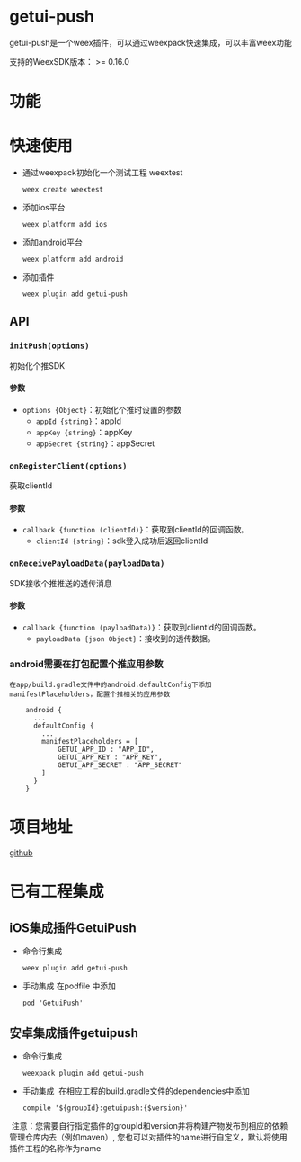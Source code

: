 # getui-push
getui-push是一个weex插件，可以通过weexpack快速集成，可以丰富weex功能

支持的WeexSDK版本： >= 0.16.0

# 功能

# 快速使用
- 通过weexpack初始化一个测试工程 weextest
   ```
   weex create weextest
   ```
- 添加ios平台
  ```
  weex platform add ios
  ```
- 添加android平台
  ```
  weex platform add android
  ```
- 添加插件
  ```
  weex plugin add getui-push
  ```
  
## API
### `initPush(options)`

初始化个推SDK

#### 参数

- `options {Object}`：初始化个推时设置的参数
    - `appId {string}`：appId
    - `appKey {string}`：appKey
    - `appSecret {string}`：appSecret
    
### `onRegisterClient(options)`

获取clientId

#### 参数

- `callback {function (clientId)}`：获取到clientId的回调函数。
  - `clientId {string}`：sdk登入成功后返回clientId

### `onReceivePayloadData(payloadData)`
SDK接收个推推送的透传消息

#### 参数

- `callback {function (payloadData)}`：获取到clientId的回调函数。
  - `payloadData {json Object}`：接收到的透传数据。

### android需要在打包配置个推应用参数
	
	在app/build.gradle文件中的android.defaultConfig下添加manifestPlaceholders，配置个推相关的应用参数
	
		android {
		  ...
		  defaultConfig {
		    ...
		    manifestPlaceholders = [
			    GETUI_APP_ID : "APP_ID",
			    GETUI_APP_KEY : "APP_KEY",
			    GETUI_APP_SECRET : "APP_SECRET"
			]
		  }
		}

# 项目地址
[github](https://github.com/scholar-ink/weex-plugin-getui-push)

# 已有工程集成
## iOS集成插件GetuiPush
- 命令行集成
  ```
  weex plugin add getui-push
  ```
- 手动集成
  在podfile 中添加
  ```
  pod 'GetuiPush'
  ```

## 安卓集成插件getuipush
- 命令行集成
  ```
  weexpack plugin add getui-push
  ```
- 手动集成
  在相应工程的build.gradle文件的dependencies中添加
  ```
  compile '${groupId}:getuipush:{$version}'
  ``` 
  注意：您需要自行指定插件的groupId和version并将构建产物发布到相应的依赖管理仓库内去（例如maven）, 您也可以对插件的name进行自定义，默认将使用插件工程的名称作为name
